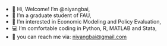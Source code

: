 - 👋 Hi, Welcome! I’m @niyangbai,
- 🌱 I’m a graduate student of FAU,
- 👀 I’m interested in Economic Modeling and Policy Evaluation,
- 💻 I’m comfortable coding in Python, R, MATLAB and Stata,
- 📧 you can reach me via: niyangbai@gmail.com
